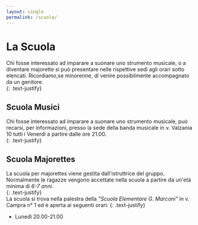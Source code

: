```yaml
---
layout: single
permalink: /scuola/
---
```

# La Scuola
Chi fosse interessato ad imparare a suonare uno strumento musicale, o a diventare majorette si può presentare nelle rispettive sedi agli orari sotto elencati. Ricordiamo,se minorenne, di venire possibilmente accompagnato da un genitore.  
{: .text-justify}

## Scuola Musici
Chi fosse interessato ad imparare a suonare uno strumento musicale, può recarsi, per informazioni, presso la sede della banda musicale in v. Valzania 10 tutti i Venerdì a partire dalle ore 21.00.  
{: .text-justify}  

## Scuola Majorettes
La scuola per majorettes viene gestita dall'istruttrice del gruppo. Normalmente le ragazze vengono accettate nella scuola a partire da un'età minima di *6-7 anni*.  
{: .text-justify}  
La scuola si trova nella palestra della *"Scuola Elementare G. Marconi"* in v. Campra n° 1 ed è aperta ai seguenti orari:
{: .text-justify}  

- Lunedì  20.00-21.00
